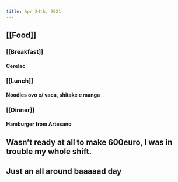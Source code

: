 ```yaml
---
title: Apr 24th, 2021
---
```


## [[Food]]
### [[Breakfast]]
#### Cerelac
### [[Lunch]]
#### Noodles ovo c/ vaca, shitake e manga
### [[Dinner]]
#### Hamburger from Artesano
## Wasn’t ready at all to make 600euro, I was in trouble my whole shift.
## Just an all around baaaaad day